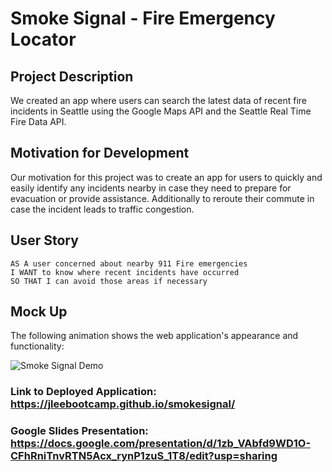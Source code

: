 # Smoke Signal - Fire Emergency Locator

## Project Description
We created an app where users can search the latest data of recent fire incidents in Seattle using the Google Maps API and the Seattle Real Time Fire Data API. 

## Motivation for Development
Our motivation for this project was to create an app for users to quickly and easily identify any incidents nearby in case they need to prepare for evacuation or provide assistance. Additionally to reroute their commute in case the incident leads to traffic congestion.

## User Story

```
AS A user concerned about nearby 911 Fire emergencies
I WANT to know where recent incidents have occurred
SO THAT I can avoid those areas if necessary
```

## Mock Up  

The following animation shows the web application's appearance and functionality:

![Smoke Signal Demo](./assets/images/smoke-signal-demo.gif)


### Link to Deployed Application: https://jleebootcamp.github.io/smokesignal/

### Google Slides Presentation: https://docs.google.com/presentation/d/1zb_VAbfd9WD1O-CFhRniTnvRTN5Acx_rynP1zuS_1T8/edit?usp=sharing
